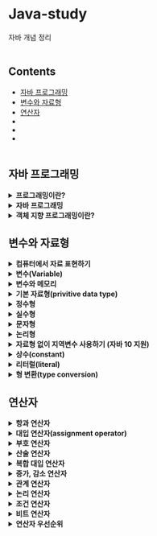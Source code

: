 # Java-study
자바 개념 정리
<br><br>

## Contents
- [자바 프로그래밍](#자바-프로그래밍)
- [변수와 자료형](#변수와-자료형)
- [연산자](#연산자)
- [](#)
- [](#)
- [](#)
<br><br>

## 자바 프로그래밍

<details>
<summary><b>프로그래밍이란?</b></summary>

- 프로그래밍: 컴퓨터가 일을 수행하도록 프로그래밍 언어로 명령어 집합(프로그램)을 만드는 일
- 컴파일: 프로그래밍 언어를 컴퓨터가 실행가능한 기계어로 만드는 일
- 컴파일러: 기계어로 바꾸어 주는 프로그램 (ex. 자바 컴파일러, gcc)
</details>

<details>
<summary><b>자바 프로그래밍</b></summary>

- 자바의 역사
    - 1991년 제임스 고슬링을 비롯한 선 마이크로 시스템스 연구원들이 처음 개발
    - 가전, 휴대용 장치에 사용되는 소프트웨어 언어로 개발됨
    - 안정성이 중요
- 자바 프로그래밍의 특징
    - 플랫폼에 영향을 받지 않으므로 다양한 환경에서 사용할 수 있음   
    ![1-1](https://user-images.githubusercontent.com/84164109/138914154-f9a1716a-5415-45b9-b2ca-17da1c08ba94.png)
    - 객체 지향 언어이기 때문에 유지보수가 쉽고 확장성이 좋음
    - 프로그램이 안정적임
    - 풍부한 기능이 제공되는 오픈 소스
</details>

<details>
<summary><b>객체 지향 프로그래밍이란?</b></summary>

- 프로그램의 구현을 시간의 흐름순이 아닌 객체간의 관계와 협력을 기반으로 프로그램하는 것
- Object Oriented Programming(OOP) 이라고 함 (cf. 절차 지향 프로그래밍(Procedural Programming))
- 사용하는 언어: Java, C++, C#, Python, JavaScript, Ruby 등 다수 
- 장점: 재사용성, 유지보수, 코드 관리, 신뢰성 높은 프로그램
</details>

## 변수와 자료형

<details>
<summary><b>컴퓨터에서 자료 표현하기</b></summary>

- 2진수
    - 0과 1로만 데이터를 저장함
    - bit(비트): 컴퓨터가 표현하는 데이터의 최소 단위로 2진수 하나의 값을 저장할 수 있는 메모리의 크기
    - byte(바이트): 1byte = 8bit
- 2진수와 10진수   
    ![2-1](https://user-images.githubusercontent.com/84164109/138914139-205f0e98-d2dd-4872-9a23-6903468b4ba2.png)
- 2진수와 8진수, 16진수   
    ![2-2](https://user-images.githubusercontent.com/84164109/138914131-f936fc1a-6633-47b8-8f07-473fb590428c.png)
</details>

<details>
<summary><b>변수(Variable)</b></summary>

- 변수의 사용
    - 프로그램에서는 항상 변하는 값을 나타낼 필요가 있음 (ex. 학생의 성적, 합계, 게임의 레벨, 회원 주소 등)
    - 표현하려는 수에 맞는 데이터 타입(자료형)을 이용하여 변수 선언
    - 표현하려는 자료가 숫자, 문자, 문자열 등 다양할 수 있으므로 그에 맞는 자료형 사용
    - 변수 선언은 자료형과 변수 명으로 선언하며 선언과 동시에 초기화할 수 있음
- 변수의 이름
    - 영문자(대문자, 소문자)와 숫자, 특수문자 중 $, _ 사용 가능 (ex. count100, _master)
    - 시작은 숫자로 할 수 없음 (ex. 27days (X), 1abc(X))
    - 자바에서 이미 사용하고 있는 예약어는 사용할 수 없음 (ex. while, break 등)
    - 변수 이름은 프로그램 내에서 사용되는 것이므로 그 용도에 맞고 가독성이 좋게 만드는 것이 중요함
</details>

<details>
<summary><b>변수와 메모리</b></summary>

- 변수를 선언하면 해당되는 자료형의 크기만큼 메모리 할당
- 변수는 할당된 메모리를 가리키는 이름
</details>

<details>
<summary><b>기본 자료형(privitive data type)</b></summary>

![3-1](https://user-images.githubusercontent.com/84164109/138914113-6096025c-fbf8-4179-b6d3-69e997af9f2a.png)
</details>

<details>
<summary><b>정수형</b></summary>

![3-4](https://user-images.githubusercontent.com/84164109/138916452-bfecdab6-8000-4cc4-afc1-e1020b9214b7.png)

- byte와 short
    - byte: 1바이트 단위의 자료형으로 동영상, 음악 파익, 실행 파일의 자료를 처리할 때 사용
    - short: 2바이트 단위의 자료형으로 C/C++ 언어와 호환 시 사용
- int   
    ![3-4 - 복사본](https://user-images.githubusercontent.com/84164109/138916500-899bafa2-c707-4cf8-b180-3f3fe66964ae.png)
    - 자바에서 사용하는 정수에 대한 기본 자료형
    - 4바이트 단위의 자료형
    - 프로그램에서 사용하는 모든 숫자(리터럴)은 int로 저장됨
    - 32비트를 초과하는 숫자는 long 자료형으로 처리
- long
    - 8바이트 단위의 자료형
    - 숫자의 뒤에 알파벳 L 또는 l을 써서 long형임을 표시   
    (ex. int num = 12345678900; // error
        long lnum = 12345678900; // error
        long lnumber = 12345678900L; // ok)
</details>

<details>
<summary><b>실수형</b></summary>

- 부동 소수점 방식
    - 실수는 정수보다 정밀하기 때문에 정수와는 다른 방식으로 표현해야 함   
    (ex. 부동 소수점 방식으로 실수 값 0.1 표현)   
    ![3-3](https://user-images.githubusercontent.com/84164109/138914256-576a8b4f-2ffb-4387-a428-ae8104ca5939.png)
    - 지수부와 가수부로 표현
    - 컴퓨터에서는 밑수를 2로 사용
    - 정규화: 가수가 밑수보다 작은 한 자리까지 기수로 표현되는 것
    - 컴퓨터에서는 밑수가 2이므로 정규화를 하게 되면 가수부분의 첫번째 자리 숫자는 항상 1이 됨 (ex. 0.2 = 0.4*2^(-1) = 1.6*2^(-3))
    - 지수부가 0을 표현할 수 없기 때문에 약간의 오차가 발생할 수 있음
- float와 double   
    ![3-5](https://user-images.githubusercontent.com/84164109/138914339-01cca55d-a0f9-48a9-81ed-6bf430b0a604.png)
    - 자바에서는 실수의 기본 타입으로 double을 사용
</details>

<details>
<summary><b>문자형</b></summary>

- 프로그램에서 문자의 표현
    - 문자도 정수로 표현함
    - 어떤 문자를 컴퓨터 내부에서 표현하기 위해 특정 정수값을 정의
    - 문자세트(character set): 각 문자를 얼마로 표현할 것인지 코드 값을 모아둔 것 (ex. ASKII, euc-kr, utf-8, utf-16 등)   
    ![3-6](https://user-images.githubusercontent.com/84164109/138914362-4a2fff26-f908-43dd-af94-3c1de39c31c1.png)

- 자바에서 문자의 표현
    - 자바는 문자를 나타내기 위해 전세계 표준인 UNICODE를 사용
    - utf-16 인코딩 사용 (모든 문자를 2바이트로 표시)

- char
    - 문자를 위한 데이터 타입
    - 내부적으로 숫자로 표현되므로 숫자를 넣어도 문자가 출력될 수 있음

- 참고
    - character set: 문자를 숫자로 변환한 값의 세트
    - encoding: 문자가 숫자로 변환되는 것
    - decoding: 숫자에서 다시 문자로 변환되는 것
    - ASKII code: 알파벳과 숫자 특수 문자등을 1바이트에 표현하는데 사용하는 문자세트
    - UNICODE: 전 세계 표준으로 만든 문자 세트
    - UTF-8: 1바이트에서 4바이트까지 다양하게 문자를 표현할 수 있음
    - UTF-16: 2바이트로 문자를 표현
    - [한글 유니코드 표](http://www.unicode.org/charts/PDF/UAC00.pdf)
</details>

<details>
<summary><b>논리형</b></summary>

- boolean
    - true(참), false(거짓) 두 가지만 나타냄
    - 1바이트 사용
    - 값이 존재하는지, 배열이 비었는지, 결과가 참인지 거짓인지 등을 표현
</details>

<details>
<summary><b>자료형 없이 지역변수 사용하기 (자바 10 지원)</b></summary>

- var
    - local variable type infernce
    - 추론 가능한 변수에 대한 자료형을 선언하지 않음
    - 한번 선언하여 추론된 변수는 다른 타입의 값을 대입할 수 없음
    - 지역 변수만 사용 가능
</details>

<details>
<summary><b>상수(constant)</b></summary>

- 변하지 않는 수 (ex. 원주율 = 3.14, 1년 = 12개월 등)
- final 예약어를 사용하여 선언
- 상수를 사용하면 변하지 않는 값을 반복하여 사용할 때 의미있는 문자로 인식하기 쉽고, 변하더라도 선언한 부분만 변경하면 되므로 여러 부분을 수정할 필요가 없음
</details>

<details>
<summary><b>리터럴(literal)</b></summary>

- 프로그램에서 사용하는 숫자, 문자, 논리값을 뜻함
- 상수 풀(constant pool)에 있음
- 정수 리터럴은 int로, 실수 리터럴은 double로 저장됨 (정수의 범위가 넘어가는 경우는 L, l을, float로 사용하려는 경우는 F, f 식별자를 적어야 함)
</details>

<details>
<summary><b>형 변환(type conversion)</b></summary>

- 서로 다른 자료형 간에 연산 등의 수행을 위해 하나의 자료형으로 통일하는 것
- 묵시적 형 변환(explicit type conversion, 자동 형 변환)과 명시적 형 변환(implicit type conversion, 강제 형 변환)이 있음
- 바이트 크기가 작은 자료형에서 큰 자료형으로의 형 변환은 자동으로 이루어짐
- 덜 정밀한 자료형에서 더 정밀한 자료형으로의 형 변환은 자동으로 이루어짐
    
![3-7](https://user-images.githubusercontent.com/84164109/138914404-9e7c8f1d-b75e-4c85-98b9-88b85e5d58d4.png)
</details>

## 연산자

<details>
<summary><b>항과 연산자</b></summary>

- 항(operand): 연산에 사용되는 값
- 연산자(operator): 항을 이용하여 연산하는 기호
</details>

<details>
<summary><b>대입 연산자(assignment operator)</b></summary>

- 변수에 다른 변수나 값을 대입하는 연산자
- 이항 연산자 중 우선 순위가 가장 낮은 연산자
- 왼쪽 변수(또는 식, 값) = 오른쪽 변수(또는 식, 값)
</details>

<details>
<summary><b>부호 연산자</b></summary>

- 단항 연산자
- 변수의 부호를 유지 하거나(+) 바꿈(-)
- 실제 변수의 부호가 변하려면 대입 연산자를 사용해야 함
</details>

<details>
<summary><b>산술 연산자</b></summary>

![3-8](https://user-images.githubusercontent.com/84164109/138914422-87c94c8f-419a-4295-9482-82032a0361b5.png)
- 사칙연산자
- %: 숫자 n 의 나머지 범위는 0 ~ n-1
</details>

<details>
<summary><b>복합 대입 연산자</b></summary>

- 대입 연산자와 다른 연산자가 함께 쓰임
    
![3-9](https://user-images.githubusercontent.com/84164109/138914439-f6607b47-f98d-446d-8619-30f86eae1417.png)
</details>

<details>
<summary><b>증가, 감소 연산자</b></summary>

- 단항 연산자
- 변수의 값을 1 더하거나 1 뺄 때 사용
- 연산자가 항의 앞에 있는가 뒤에 있는가에 따라 연산 시점과 결과가 달라짐
- 문장(statement)의 끝(;)을 기준으로 연산 시점을 생각해야 함
    
![3-10](https://user-images.githubusercontent.com/84164109/138914071-849d3db3-5f76-41c5-96aa-d821eb976ea9.png)
</details>

<details>
<summary><b>관계 연산자</b></summary>

- 이항 연산자
- 연산의 결과가 true(참), false(거짓)으로 반환 됨, 비교연산자 라고도 함
- 조건문, 반복문의 조건식으로 많이 사용 됨
    
![3-11](https://user-images.githubusercontent.com/84164109/138914036-27a72e0c-9c04-4357-a4b8-505b00d35aa9.png)
</details>

<details>
<summary><b>논리 연산자</b></summary>

- 관계 연산자와 혼합하여 많이 사용됨
- 연산의 결과가 true(참), false(거짓)으로 반환됨
    
![3-12](https://user-images.githubusercontent.com/84164109/138914015-28cd3b37-34c9-4d72-b72a-ee9d845ec56e.png)

- 단락 회로 평가(short circuit evaluation): 논리 연산에서 모든 항이 실행되지 않는 경우
    - 논리 곱(&&)은 두 항의 결과가 모두 true일 때만 결과가 true   
    -> 앞의 항의 결과가 false이면 뒤 항의 결과를 평가하지 않음
    - 논리 합(||)은 두 항의 결과가 모두 false일 때만 결과가 false   
    -> 앞의 항의 결과가 true이면 뒤 항의 결과를 평가하지 않음
</details>

<details>
<summary><b>조건 연산자</b></summary>

- 삼항 연산자
- 조건식의 결과가 true(참)인 경우와 false(거짓)인 경우에 따라 다른 결과가 수행됨
- if (조건문)을 간단히 표현할 때 사용할 수 있음
    
![3-13](https://user-images.githubusercontent.com/84164109/138914004-3bc1dd07-7afd-4fa0-80d7-b9c2ed4f2bd9.png)
</details>

<details>
<summary><b>비트 연산자</b></summary>

- 대입 연산자와 다른 연산자가 함께 쓰임
- 마스크: 특정 비트를 가리고 몇 개의 비트 값만 사용할 때
- 비트 켜기: 특정 비트들만을 1로 설정해서 사용하고 싶을 때
(ex. & 00001111 (하위 4비트 중 1인 비트만 꺼내기))
- 비트 끄기: 특정 비트들만을 0으로 설정해서 사용하고 싶을 때
(ex. | 11110000 (하위 4비트 중 0 인 비트만 0으로 만들기))
- 비트 토글:  모든 비트들을 0은 1로, 1은 0으로 바꾸고 싶을 때
    
![3-14](https://user-images.githubusercontent.com/84164109/138913983-3f248bb7-b64e-46af-8175-a0398d4319d2.png)
</details>

<details>
<summary><b>연산자 우선순위</b></summary>

![3-15](https://user-images.githubusercontent.com/84164109/138913762-b9858343-b334-4b3b-ad39-2a773d7a9317.png)
</details>
